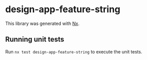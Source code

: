 # design-app-feature-string

This library was generated with [Nx](https://nx.dev).

## Running unit tests

Run `nx test design-app-feature-string` to execute the unit tests.
